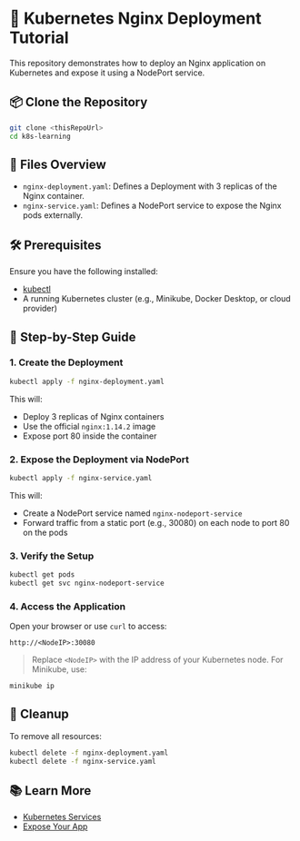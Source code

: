 # 🚀 Kubernetes Nginx Deployment Tutorial

This repository demonstrates how to deploy an Nginx application on Kubernetes and expose it using a NodePort service.

## 📦 Clone the Repository

```bash
git clone <thisRepoUrl>
cd k8s-learning
```

## 📁 Files Overview

- `nginx-deployment.yaml`: Defines a Deployment with 3 replicas of the Nginx container.
- `nginx-service.yaml`: Defines a NodePort service to expose the Nginx pods externally.

## 🛠️ Prerequisites

Ensure you have the following installed:
- [kubectl](https://kubernetes.io/docs/tasks/tools/)
- A running Kubernetes cluster (e.g., Minikube, Docker Desktop, or cloud provider)

## 🚀 Step-by-Step Guide

### 1. Create the Deployment

```bash
kubectl apply -f nginx-deployment.yaml
```

This will:
- Deploy 3 replicas of Nginx containers
- Use the official `nginx:1.14.2` image
- Expose port 80 inside the container

### 2. Expose the Deployment via NodePort

```bash
kubectl apply -f nginx-service.yaml
```

This will:
- Create a NodePort service named `nginx-nodeport-service`
- Forward traffic from a static port (e.g., 30080) on each node to port 80 on the pods

### 3. Verify the Setup

```bash
kubectl get pods
kubectl get svc nginx-nodeport-service
```

### 4. Access the Application

Open your browser or use `curl` to access:
```
http://<NodeIP>:30080
```

> Replace `<NodeIP>` with the IP address of your Kubernetes node. For Minikube, use:
```bash
minikube ip
```

## 🧹 Cleanup

To remove all resources:
```bash
kubectl delete -f nginx-deployment.yaml
kubectl delete -f nginx-service.yaml
```

## 📚 Learn More

- [Kubernetes Services](https://kubernetes.io/docs/concepts/services-networking/service/)
- [Expose Your App](https://kubernetes.io/docs/tutorials/kubernetes-basics/expose/expose-intro/)
